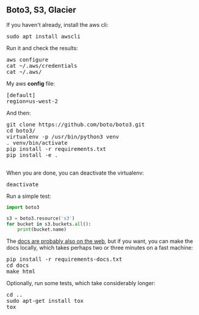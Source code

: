 ## Boto3, S3, Glacier

If you haven't already, install the aws cli:

<pre>
sudo apt install awscli
</pre>

Run it and check the results:

<pre>
aws configure
cat ~/.aws/credentials
cat ~/.aws/
</pre>

My aws **config** file:

<pre>
[default]
region=us-west-2
</pre>

And then:

<pre>
git clone https://github.com/boto/boto3.git
cd boto3/
virtualenv -p /usr/bin/python3 venv
. venv/bin/activate
pip install -r requirements.txt
pip install -e .

</pre>

When you are done, you can deactivate the virtualenv:

<pre>
deactivate
</pre>

Run a simple test:

```python
import boto3

s3 = boto3.resource('s3')
for bucket in s3.buckets.all():
    print(bucket.name)
```

The [docs are probably also on the web](http://boto3.readthedocs.io/en/latest/), but if you want, you can make the docs locally, which takes perhaps two or three minutes on a fast machine:

<pre>
pip install -r requirements-docs.txt
cd docs
make html
</pre>

Optionally, run some tests, which take considerably longer:

<pre>
cd ..
sudo apt-get install tox
tox
</pre>
